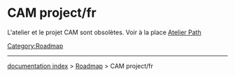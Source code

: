 # CAM project/fr
L\'atelier et le projet CAM sont obsolètes. Voir à la place [Atelier Path](Path_Workbench/fr.md)




[Category:Roadmap](Category:Roadmap.md)

---
[documentation index](../README.md) > [Roadmap](Category:Roadmap.md) > CAM project/fr
